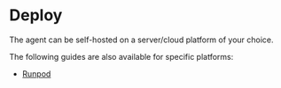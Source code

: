 # Deploy

The agent can be self-hosted on a server/cloud platform of your choice.

The following guides are also available for specific platforms:

- [Runpod](./runpod.md)
